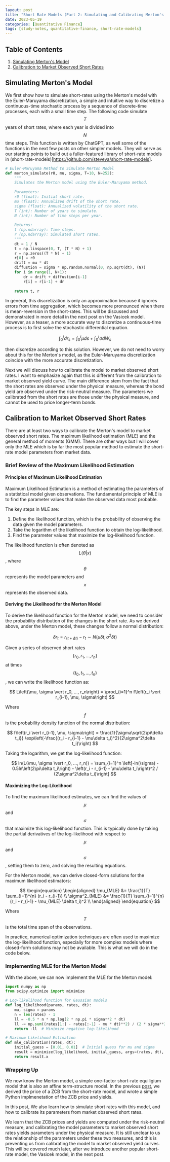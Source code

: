 ```yaml
---
layout: post
title: "Short Rate Models (Part 2: Simulating and Calibrating Merton's Model)"
date: 2023-05-19
categories: [Quantitative Finance]
tags: [study-notes, quantitative-finance, short-rate-models]
---
```


<script id="MathJax-script" async src="https://cdn.jsdelivr.net/npm/mathjax@3/es5/tex-mml-chtml.js"></script>


## Table of Contents

1. [Simulating Merton's Model](#simulating-mertons-model)
2. [Calibration to Market Observed Short Rates](#calibration-to-market-observed-short-rates)


## Simulating Merton's Model
We first show how to simulate short-rates using the Merton's model with the Euler-Maruyama discretization, a simple and intuitive way to discretize a continuous-time stochastic process by a sequence of discrete-time processes, each with a small time step. The following code simulate $$T$$ years of short rates, where each year is divided into $$N$$ time steps. This function is written by ChatGPT, as well some of the functions in the next few posts on other simpler models. They will serve as our starting points to build out a fuller-featured library of short-rate models in (short-rate-models)[https://github.com/steveya/short-rate-models].

```python
# Euler-Maruyama Method to Simulate Merton Model
def merton_simulate(r0, mu, sigma, T=10, N=252):
    """
    Simulates the Merton model using the Euler-Maruyama method.
    
    Parameters:
    r0 (float): Initial short rate.
    mu (float): Annualized drift of the short rate.
    sigma (float): Annualized volatility of the short rate.
    T (int): Number of years to simulate.
    N (int): Number of time steps per year.
    
    Returns:
    t (np.ndarray): Time steps.
    r (np.ndarray): Simulated short rates.
    """
    dt = 1 / N
    t = np.linspace(0, T, (T * N) + 1)
    r = np.zeros((T * N) + 1)
    r[0] = r0
    drift = mu * dt
    diffustion = sigma * np.random.normal(0, np.sqrt(dt), (N))
    for i in range(1, N+1):
        dr = drift + diffustion[i-1]
        r[i] = r[i-1] + dr
    
    return t, r
```

In general, this discretization is only an approximation because it ignores errors from time aggregation, which becomes more pronounced when there is mean-reversion in the short-rates. This will be discussed and demonstrated in more detail in the next post on the Vasicek model. However, as a teaser, a more accurate way to discretize a continuous-time process is to first solve the stochastic differential equation.

$$\int_0^t dr_s = \int_0^t \mu ds + \int_0^t \sigma dW_s$$

then discretize according to this solution. However, we do not need to worry about this for the Merton's model, as the Euler-Maruyama discretization coincide with the more accurate discretization. 

Next we will discuss how to calibrate the model to market observed short rates. I want to emphasize again that this is different from the calibration to market observed yield curve. The main difference stem from the fact that the short rates are observed under the physical measure, whereas the bond yield are observed under the risk-neutral measure. The parameters we calibrated from the short rates are those under the physical measure, and cannot be used to price longer-term bonds.


## Calibration to Market Observed Short Rates
There are at least two ways to calibrate the Merton's model to market observed short rates. The maximum likelihood estimation (MLE) and the general method of moments (GMM). There are other ways but I will cover only the MLE which is by far the most popular method to estimate the short-rate model parameters from market data.

### Brief Review of the Maximum Likelihood Estimation

#### Principles of Maximum Likelihood Estimation

Maximum Likelihood Estimation is a method of estimating the parameters of a statistical model given observations. The fundamental principle of MLE is to find the parameter values that make the observed data most probable.

The key steps in MLE are:

1. Define the likelihood function, which is the probability of observing the data given the model parameters.
2. Take the logarithm of the likelihood function to obtain the log-likelihood.
3. Find the parameter values that maximize the log-likelihood function.

The likelihood function is often denoted as $$L\left(\theta \vert x\right)$$, where $$\theta$$ represents the model parameters and $$x$$ represents the observed data.

#### Deriving the Likelihood for the Merton Model

To derive the likelihood function for the Merton model, we need to consider the probability distribution of the changes in the short rate. As we derived above, under the Merton model, these changes follow a normal distribution:

$$
\delta r_t = r_\left(t+Δt\right) - r_t \sim N\left(\mu\delta t, \sigma^2\delta t\right)
$$

Given a series of observed short rates $$\left\{r_0, r_1, ..., r_n\right\}$$ at times $$\left\{t_0, t_1, ..., t_n\right\}$$, we can write the likelihood function as:

$$
L\left(\mu, \sigma \vert r_0, ..., r_n\right) = \prod_{i=1}^n f\left(r_i \vert r_{i-1}, \mu, \sigma\right)
$$

Where $$f$$ is the probability density function of the normal distribution:

$$
f\left(r_i \vert r_{i-1}, \mu, \sigma\right) = \frac{1}{\sigma\sqrt{2\pi\delta t_i}} \exp\left(-\frac{(r_i - r_{i-1} - \mu\delta t_i)^2}{2\sigma^2\delta t_i}\right)
$$

Taking the logarithm, we get the log-likelihood function:

$$
ln(L(\mu, \sigma \vert r_0, ..., r_n)) = \sum_{i=1}^n \left[-ln(\sigma) - 0.5ln\left(2\pi\delta t_i\right) - \left(r_i - r_{i-1} - \mu\delta t_i\right)^2 / (2\sigma^2\delta t_i)\right]
$$

#### Maximizing the Log-Likelihood

To find the maximum likelihood estimates, we can find the values of $$\mu$$ and $$\sigma$$ that maximize this log-likelihood function. This is typically done by taking the partial derivatives of the log-likelihood with respect to $$\mu$$ and $$\sigma$$, setting them to zero, and solving the resulting equations.

For the Merton model, we can derive closed-form solutions for the maximum likelihood estimators:

$$
\begin{equation}
\begin{aligned}
\mu_{MLE} &= \frac{1}{T} \sum_{i=1}^{n} (r_i - r_{i-1}) \\
\sigma^2_{MLE} &= \frac{1}{T} \sum_{i=1}^{n} (r_i - r_{i-1} - \mu_{MLE} \delta t_i)^2 \\
\end{aligned}
\end{equation}
$$

Where $$T$$ is the total time span of the observations.

In practice, numerical optimization techniques are often used to maximize the log-likelihood function, especially for more complex models where closed-form solutions may not be available. This is what we will do in the code below.

### Implementing MLE for the Merton Model

With the above, we can now implement the MLE for the Merton model: 

```python
import numpy as np
from scipy.optimize import minimize

# Log-likelihood function for Gaussian models
def log_likelihood(params, rates, dt):
    mu, sigma = params
    n = len(rates) - 1
    ll = -0.5 * n * np.log(2 * np.pi * sigma**2 * dt)
    ll -= np.sum((rates[1:] - rates[:-1] - mu * dt)**2) / (2 * sigma**2 * dt)
    return -ll  # Minimize negative log-likelihood

# Maximum Likelihood Estimation
def mle_calibration(rates, dt):
    initial_guess = [0.01, 0.01]  # Initial guess for mu and sigma
    result = minimize(log_likelihood, initial_guess, args=(rates, dt), method='L-BFGS-B')
    return result.x
```

### Wrapping Up
We now know the Merton model, a simple one-factor short-rate equiligium model that is also an affine term-structure model. In the previous [post](https://steveya.github.io/posts/short-rate-models-1/), we derived the price of a ZCB from the short-rate model, and wrote a simple Python implmenetation of the ZCB price and yields.

In this post, We also learn how to simulate short rates with this model, and how to calibrate its parameters from market observed short rates. 

We learn that the ZCB prices and yields are computed under the risk-neutral measure, and calibrating the model parameters to market observed short rates yields parameters under the physical measure. It is still unclear to us the relationship of the parameters under these two measures, and this is preventing us from calibrating the model to market observed yield curves. This will be covered much later, after we introduce another popular short-rate model, the Vasicek model, in the next post.

